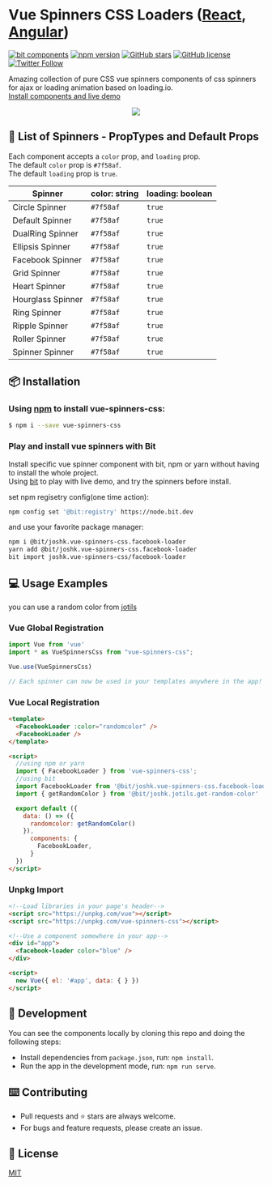 # Vue Spinners CSS Loaders ([React](https://github.com/JoshK2/react-spinners-css), [Angular](https://github.com/JoshK2/ng-spinners))
[![bit components](https://img.shields.io/badge/dynamic/json.svg?color=6e3991&label=bit%20components&query=payload.totalComponents&url=https%3A%2F%2Fapi.bit.dev%2Fscope%2Fjoshk%2Fvue-spinners-css)](https://bit.dev/joshk/vue-spinners-css)
[![npm version](https://badge.fury.io/js/vue-spinners-css.svg?u)](https://www.npmjs.com/package/vue-spinners-css)
[![GitHub stars](https://img.shields.io/github/stars/joshk2/vue-spinners-css)](https://github.com/JoshK2/vue-spinners-css/stargazers)
[![GitHub license](https://img.shields.io/badge/license-MIT-blue.svg)](https://raw.githubusercontent.com/JoshK2/vue-spinners-css/master/LICENSE)
[![Twitter Follow](https://img.shields.io/twitter/follow/joshkuttler)](https://twitter.com/JoshKuttler)

Amazing collection of pure CSS vue spinners components of css spinners for ajax or loading animation based on loading.io.  
[Install components and live demo](https://bit.dev/joshk/vue-spinners-css)
<p align="center">
  <a href="https://bit.dev/joshk/vue-spinners-css"><img src="https://i.imagesup.co/images2/010e655fd10abc5621d067f8b8ad33c7cac7d840.gif"></a>
</p>
  
## 🚀 List of Spinners - PropTypes and Default Props

Each component accepts a `color` prop, and `loading` prop.  
The default `color` prop is `#7f58af`.  
The default `loading` prop is `true`.  

| Spinner          | color: string | loading: boolean  |
| ---------------- | ------------  | ------------- |
| Circle Spinner   | `#7f58af`     | `true`        |
| Default Spinner  | `#7f58af`     | `true`        |
| DualRing Spinner | `#7f58af`     | `true`        |
| Ellipsis Spinner | `#7f58af`     | `true`        |
| Facebook Spinner | `#7f58af`     | `true`        |
| Grid Spinner     | `#7f58af`     | `true`        |
| Heart Spinner    | `#7f58af`     | `true`        |
| Hourglass Spinner| `#7f58af`     | `true`        |
| Ring Spinner     | `#7f58af`     | `true`        |
| Ripple Spinner   | `#7f58af`     | `true`        |
| Roller Spinner   | `#7f58af`     | `true`        |
| Spinner Spinner  | `#7f58af`     | `true`        |


## 📦 Installation
### Using [npm](https://www.npmjs.com/package/vue-spinners-css) to install vue-spinners-css:  

```bash
$ npm i --save vue-spinners-css
```  

### Play and install vue spinners with Bit

Install specific vue spinner component with bit, npm or yarn without having to install the whole project.  
Using [bit](https://bit.dev/joshk/vue-spinners-css) to play with live demo, and try the spinners before install.

set npm regisetry config(one time action):
```bash
npm config set '@bit:registry' https://node.bit.dev
```
and use your favorite package manager:
```bash
npm i @bit/joshk.vue-spinners-css.facebook-loader
yarn add @bit/joshk.vue-spinners-css.facebook-loader
bit import joshk.vue-spinners-css/facebook-loader 
```  

## 💻 Usage Examples

you can use a random color from [jotils](https://bit.dev/joshk/jotils/get-random-color)  

### Vue Global Registration
```javascript
import Vue from 'vue'
import * as VueSpinnersCss from "vue-spinners-css";

Vue.use(VueSpinnersCss)

// Each spinner can now be used in your templates anywhere in the app!
```

### Vue Local Registration
```html
<template>
  <FacebookLoader :color="randomcolor" />
  <FacebookLoader />
</template>

<script>
  //using npm or yarn
  import { FacebookLoader } from 'vue-spinners-css';
  //using bit
  import FacebookLoader from '@bit/joshk.vue-spinners-css.facebook-loader';
  import { getRandomColor } from '@bit/joshk.jotils.get-random-color'

  export default ({
    data: () => ({
      randomcolor: getRandomColor()
    }),
      components: {
        FacebookLoader,
      }
  })
</script>
```

### Unpkg Import
```html
<!--Load libraries in your page's header-->
<script src="https://unpkg.com/vue"></script>
<script src="https://unpkg.com/vue-spinners-css"></script>

<!--Use a component somewhere in your app-->
<div id="app">
  <facebook-loader color="blue" />
</div>

<script>
  new Vue({ el: '#app', data: { } })
</script>
```


## 👾 Development
You can see the components locally by cloning this repo and doing the following steps:
- Install dependencies from `package.json`, run: `npm install`.
- Run the app in the development mode, run: `npm run serve`.  

## ⌨️ Contributing
- Pull requests and ⭐ stars are always welcome.
- For bugs and feature requests, please create an issue.

## 📄 License
[MIT](https://github.com/JoshK2/vue-spinners-css/blob/master/LICENSE)

